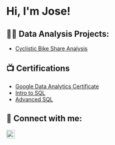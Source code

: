 <h1>Hi, I'm Jose! </h1>

<h2>👨‍💻 Data Analysis Projects:</h2>

- [Cyclistic Bike Share Analysis](https://github.com/JTorres222/Cyclistic_Bike_Analysis/tree/main)
  


<h2>📺 Certifications</h2>

- [Google Data Analytics Certificate](https://coursera.org/share/1c655f47d742a16428c7948f55bbc5c2)
- [Intro to SQL](https://www.kaggle.com/learn/certification/joseltorres/intro-to-sql)
- [Advanced SQL](https://www.kaggle.com/learn/certification/joseltorres/advanced-sql)


<h2> 🤳 Connect with me:</h2>


[<img align="left" alt="JoshMadakor | LinkedIn" width="22px" src="https://cdn.jsdelivr.net/npm/simple-icons@v3/icons/linkedin.svg" />][linkedin]


[linkedin]: https://www.linkedin.com/in/jose-torres-290649244/

